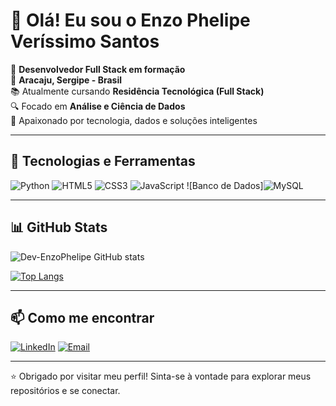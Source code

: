 # 👋 Olá! Eu sou o Enzo Phelipe Veríssimo Santos

🎯 **Desenvolvedor Full Stack em formação**  
📍 **Aracaju, Sergipe - Brasil**  
📚 Atualmente cursando **Residência Tecnológica (Full Stack)**  
🔍 Focado em **Análise e Ciência de Dados**  
🌱 Apaixonado por tecnologia, dados e soluções inteligentes

---

## 🚀 Tecnologias e Ferramentas

![Python](https://img.shields.io/badge/Python-3776AB?style=for-the-badge&logo=python&logoColor=white)
![HTML5](https://img.shields.io/badge/HTML5-E34F26?style=for-the-badge&logo=html5&logoColor=white)
![CSS3](https://img.shields.io/badge/CSS3-1572B6?style=for-the-badge&logo=css3&logoColor=white)
![JavaScript](https://img.shields.io/badge/JavaScript-F7DF1E?style=for-the-badge&logo=javascript&logoColor=black)
![Banco de Dados]![MySQL](https://img.shields.io/badge/MySQL-005C84?style=for-the-badge&logo=mysql&logoColor=white)

---

## 📊 GitHub Stats

![Dev-EnzoPhelipe GitHub stats](https://github-readme-stats.vercel.app/api?username=Dev-EnzoPhelipe&show_icons=true&theme=tokyonight&count_private=true)

[![Top Langs](https://github-readme-stats.vercel.app/api/top-langs/?username=Dev-EnzoPhelipe&layout=compact&theme=tokyonight)](https://github.com/Dev-EnzoPhelipe)

---

## 📫 Como me encontrar

[![LinkedIn](https://img.shields.io/badge/-LinkedIn-0A66C2?style=for-the-badge&logo=linkedin&logoColor=white)](https://www.linkedin.com/in/dev-enzophelipe/)
[![Email](https://img.shields.io/badge/Email-EA4335?style=for-the-badge&logo=gmail&logoColor=white)](mailto:dev.enzophelipe@gmail.com)

---

⭐️ Obrigado por visitar meu perfil! Sinta-se à vontade para explorar meus repositórios e se conectar.
